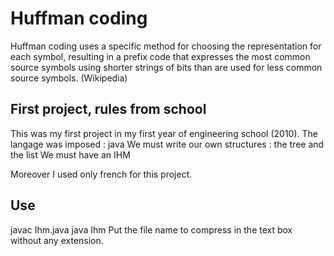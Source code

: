 # Huffman coding

Huffman coding uses a specific method for choosing the representation for each symbol, resulting in a prefix code that expresses the most common source symbols using shorter strings of bits than are used for less common source symbols. 
(Wikipedia)

## First project, rules from school

This was my first project in my first year of engineering school (2010).
The langage was imposed : java
We must write our own structures : the tree and the list
We must have an IHM

Moreover I used only french for this project.

## Use
	
javac Ihm.java
java Ihm
Put the file name to compress in the text box without any extension.
